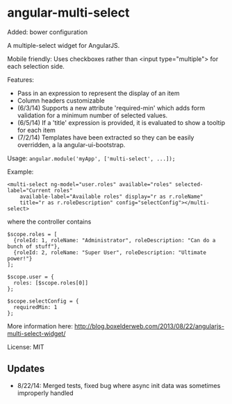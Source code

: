 angular-multi-select
========================

Added: bower configuration

A multiple-select widget for AngularJS.

Mobile friendly: Uses checkboxes rather than &lt;input type="multiple"&gt; for each selection side. 

Features:
* Pass in an expression to represent the display of an item
* Column headers customizable
* (6/3/14) Supports a new attribute 'required-min' which adds form validation for a minimum number of selected values.
* (6/5/14) If a 'title' expression is provided, it is evaluated to show a tooltip for each item
* (7/2/14) Templates have been extracted so they can be easily overridden, a la angular-ui-bootstrap.

Usage:
`angular.module('myApp', ['multi-select', ...]);`

Example:

```
<multi-select ng-model="user.roles" available="roles" selected-label="Current roles" 
    available-label="Available roles" display="r as r.roleName"
    title="r as r.roleDescription" config="selectConfig"></multi-select>
```
    

where the controller contains

```
$scope.roles = [
  {roleId: 1, roleName: "Administrator", roleDescription: "Can do a bunch of stuff"},
  {roleId: 2, roleName: "Super User", roleDescription: "Ultimate power!"}
];

$scope.user = {
  roles: [$scope.roles[0]]
};
  
$scope.selectConfig = {
  requiredMin: 1
};
```

More information here: http://blog.boxelderweb.com/2013/08/22/angularjs-multi-select-widget/

License: MIT

## Updates
* 8/22/14: Merged tests, fixed bug where async init data was sometimes improperly handled
